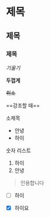 # 제목


## 제목


### 제목



*기울기*

**두껍게**

~~취소~~

==강조할 때==

소제목 
- 안녕
- 하이


숫자 리스트
1. 하이
2. 안녕


> 인용합니다

- [ ] 하이
- [x] 하이요





